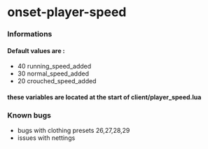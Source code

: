 # onset-player-speed

### Informations
#### Default values are : 
* 40 running_speed_added
* 30 normal_speed_added
* 20 crouched_speed_added
#### these variables are located at the start of client/player_speed.lua

### Known bugs
* bugs with clothing presets 26,27,28,29
* issues with nettings


